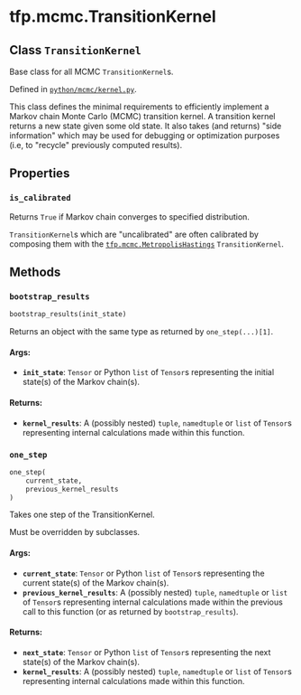 <div itemscope itemtype="http://developers.google.com/ReferenceObject">
<meta itemprop="name" content="tfp.mcmc.TransitionKernel" />
<meta itemprop="path" content="Stable" />
<meta itemprop="property" content="is_calibrated"/>
<meta itemprop="property" content="bootstrap_results"/>
<meta itemprop="property" content="one_step"/>
</div>

# tfp.mcmc.TransitionKernel

## Class `TransitionKernel`

Base class for all MCMC `TransitionKernel`s.





Defined in [`python/mcmc/kernel.py`](https://github.com/tensorflow/probability/tree/master/tensorflow_probability/python/mcmc/kernel.py).

<!-- Placeholder for "Used in" -->

This class defines the minimal requirements to efficiently implement a Markov
chain Monte Carlo (MCMC) transition kernel. A transition kernel returns a new
state given some old state. It also takes (and returns) "side information"
which may be used for debugging or optimization purposes (i.e, to "recycle"
previously computed results).

## Properties

<h3 id="is_calibrated"><code>is_calibrated</code></h3>

Returns `True` if Markov chain converges to specified distribution.

`TransitionKernel`s which are "uncalibrated" are often calibrated by
composing them with the <a href="../../tfp/mcmc/MetropolisHastings.md"><code>tfp.mcmc.MetropolisHastings</code></a> `TransitionKernel`.



## Methods

<h3 id="bootstrap_results"><code>bootstrap_results</code></h3>

``` python
bootstrap_results(init_state)
```

Returns an object with the same type as returned by `one_step(...)[1]`.


#### Args:


* <b>`init_state`</b>: `Tensor` or Python `list` of `Tensor`s representing the
  initial state(s) of the Markov chain(s).


#### Returns:


* <b>`kernel_results`</b>: A (possibly nested) `tuple`, `namedtuple` or `list` of
  `Tensor`s representing internal calculations made within this function.

<h3 id="one_step"><code>one_step</code></h3>

``` python
one_step(
    current_state,
    previous_kernel_results
)
```

Takes one step of the TransitionKernel.

Must be overridden by subclasses.

#### Args:


* <b>`current_state`</b>: `Tensor` or Python `list` of `Tensor`s representing the
  current state(s) of the Markov chain(s).
* <b>`previous_kernel_results`</b>: A (possibly nested) `tuple`, `namedtuple` or
  `list` of `Tensor`s representing internal calculations made within the
  previous call to this function (or as returned by `bootstrap_results`).


#### Returns:


* <b>`next_state`</b>: `Tensor` or Python `list` of `Tensor`s representing the
  next state(s) of the Markov chain(s).
* <b>`kernel_results`</b>: A (possibly nested) `tuple`, `namedtuple` or `list` of
  `Tensor`s representing internal calculations made within this function.



